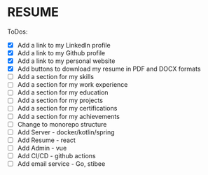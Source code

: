 # RESUME

ToDos:
- [x] Add a link to my LinkedIn profile
- [x] Add a link to my Github profile
- [x] Add a link to my personal website
- [x] Add buttons to download my resume in PDF and DOCX formats
- [ ] Add a section for my skills
- [ ] Add a section for my work experience
- [ ] Add a section for my education
- [ ] Add a section for my projects
- [ ] Add a section for my certifications
- [ ] Add a section for my achievements
- [ ] Change to monorepo structure
- [ ] Add Server - docker/kotlin/spring
- [ ] Add Resume - react
- [ ] Add Admin - vue
- [ ] Add CI/CD - github actions
- [ ] Add email service - Go, stibee
